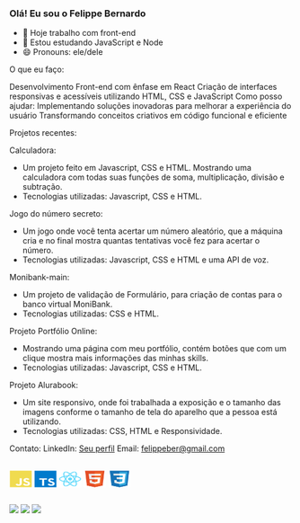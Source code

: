 ### Olá! Eu sou o Felippe Bernardo

- 🔭 Hoje trabalho com front-end
- 🌱 Estou estudando JavaScript e Node
- 😄 Pronouns: ele/dele

O que eu faço:
  
Desenvolvimento Front-end com ênfase em React
Criação de interfaces responsivas e acessíveis utilizando HTML, CSS e JavaScript
Como posso ajudar:
Implementando soluções inovadoras para melhorar a experiência do usuário
Transformando conceitos criativos em código funcional e eficiente

Projetos recentes:

Calculadora:

 - Um projeto feito em Javascript, CSS e HTML. Mostrando uma calculadora com todas suas funções de soma, multiplicação, divisão e subtração.
 - Tecnologias utilizadas: Javascript, CSS e HTML.

Jogo do número secreto: 

 - Um jogo onde você tenta acertar um número aleatório, que a máquina cria e no final mostra quantas tentativas você fez para acertar o número.
 - Tecnologias utilizadas: Javascript, CSS e HTML e uma API de voz.

Monibank-main:

 - Um projeto de validação de Formulário, para criação de contas para o banco virtual MoniBank.
 - Tecnologias utilizadas: CSS e HTML.

Projeto Portfólio Online:

 -  Mostrando uma página com meu portfólio, contém botões que com um clique mostra mais informações das minhas skills.
 -  Tecnologias utilizadas: Javascript, CSS e HTML.

Projeto Alurabook:

 - Um site responsivo, onde foi trabalhada a exposição e o tamanho das imagens conforme o tamanho de tela do aparelho que a pessoa está utilizando.
 - Tecnologias utilizadas: CSS, HTML e Responsividade.

Contato:
LinkedIn: [Seu perfil](https://www.linkedin.com/in/felippeber/)
Email: felippeber@gmail.com

<div style="display: inline_block"><br>
  <img align="center" alt="Felippe-Js" height="30" width="40" src="https://raw.githubusercontent.com/devicons/devicon/master/icons/javascript/javascript-plain.svg">
  <img align="center" alt="Felippe-Ts" height="30" width="40" src="https://raw.githubusercontent.com/devicons/devicon/master/icons/typescript/typescript-plain.svg">
  <img align="center" alt="Felippe-React" height="30" width="40" src="https://raw.githubusercontent.com/devicons/devicon/master/icons/react/react-original.svg">
  <img align="center" alt="Felippe-HTML" height="30" width="40" src="https://raw.githubusercontent.com/devicons/devicon/master/icons/html5/html5-original.svg">
  <img align="center" alt="Felippe-CSS" height="30" width="40" src="https://raw.githubusercontent.com/devicons/devicon/master/icons/css3/css3-original.svg">
</div>

##

<div>
  <a href = "mailto:felippeber@gmail.com"><img src="https://img.shields.io/badge/Gmail-D14836?style=for-the-badge&logo=gmail&logoColor=white" target="_blank"></a>
  <a href= "https://www.linkedin.com/in/felippeber/" target="_blank"><img src="https://img.shields.io/badge/-LinkedIn-%230077B5?style=for-the-badge&logo=linkedin&logoColor=white" target="_blank"></a> 
  <a href= "https://www.instagram.com/felippe.bernardo.10/" target="_blank"><img src="https://img.shields.io/badge/Instagram-E4405F?style=for-the-badge&logo=instagram&logoColor=white" target="_blank"></a>  
</div>
